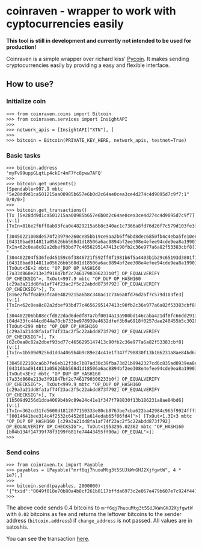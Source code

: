 # coinraven - wrapper to work with cyptocurrencies easily


**This tool is still in development and currently not intended to be used for production!**

Coinraven is a simple wrapper over richard kiss' [Pycoin](https://github.com/richardkiss/pycoin/). It makes sending cryptocurrencies easily by providing a easy and flexible interface.


## How to use?


### Initialize coin

```pycon
>>> from coinraven.coins import Bitcoin
>>> from coinraven.services import InsightAPI
>>>
>>> network_apis = [InsightAPI("XTN"), ]
>>>
>>> bitcoin = Bitcoin(PRIVATE_KEY_HERE, network_apis, testnet=True)
```

### Basic tasks

```pycon
>>> bitcoin.address
'myFv99uppGLqtLp4ckEr4mF7fc8pww7AFQ'
>>>
>>> bitcoin.get_unspents()
[Spendable<997.9 mbtc "5e28dd9d1ca501215aa00985b657e6b0d2c64ae0cea3ce4d274c4d9095d7c9f7:1" 0/0/0>]
>>>
>>> bitcoin.get_transactions()
[Tx [5e28dd9d1ca501215aa00985b657e6b0d2c64ae0cea3ce4d274c4d9095d7c9f7] (v:1) [TxIn<816e2f6ff0ab93fca0e4829215a6b8c340ac1c7366a8fd76d26f7c579d103fe3[0] "[30450221008de574f23979e260ce85bb19ce9aa2b6ff6bd8dec6850fb4c4eba5fe10e88a6f02207bb5cfc781e248edd417227569ce3defcb51a69fdb45f442e9ac8fdca3f0d49e01] [04310bad914811a05626bb568d1d18506a6ac8894bf2ee308e4efee94cde9ea8a19901fed10c5c70cec59fdef4330969a8857f77f1a4dbebf98aa3599a55b39623]">, TxIn<62c0ea8c82a2dbef93bd77c4656295147413c90fb2c36e977a6a82f53383cbf8[1] "[304402204f536fed45159c6f3846721f592ff8f1981b6f5a4403b1b29c65193d3801f1aa022058f2f509e876a7aeec3b64dbd5b0a7f2d1dd918492da0b4adfed2985919bfe7801] [04310bad914811a05626bb568d1d18506a6ac8894bf2ee308e4efee94cde9ea8a19901fed10c5c70cec59fdef4330969a8857f77f1a4dbebf98aa3599a55b39623]">] [TxOut<3E+2 mbtc "OP_DUP OP_HASH160 [7a33d860e213e3f91847bf2c7461790306233b0f] OP_EQUALVERIFY OP_CHECKSIG">, TxOut<997.9 mbtc "OP_DUP OP_HASH160 [c29a3a21dd8fa1af74f23ac2f5c22abdd873f792] OP_EQUALVERIFY OP_CHECKSIG">], Tx [816e2f6ff0ab93fca0e4829215a6b8c340ac1c7366a8fd76d26f7c579d103fe3] (v:1) [TxIn<62c0ea8c82a2dbef93bd77c4656295147413c90fb2c36e977a6a82f53383cbf8[0] "[304402206bb88ecfd822dad6dedf87a7bf0014a13a900bd146caba421df8fc66dd29130b0220240446278e68f6e78aba1b04e98a719c9bd75d603f981dcbebf5ee0ff15877b101] [04d433fc444cd044a70cb733be978939e4632dfef3b9a6918f0257dae240455b5c30209b9ff9cf8c8f73e4ef9815646429574d0c95749e2f35f21b2207b1b24ceb]">] [TxOut<299 mbtc "OP_DUP OP_HASH160 [c29a3a21dd8fa1af74f23ac2f5c22abdd873f792] OP_EQUALVERIFY OP_CHECKSIG">], Tx [62c0ea8c82a2dbef93bd77c4656295147413c90fb2c36e977a6a82f53383cbf8] (v:1) [TxIn<1b509d9256d1dda4069b4b9c89e24c41e1f347f798830f13b186231a8ae84bd6[0] "[3045022100ca6b7fe6eb12f30c7b87ad30c39fba73d21b9942327cd6c835ad0939ea8e237f022018361532ca7d550cc817fe0bce6650972f13dce5305b8ca4c6bccaec54ed288e01] [04310bad914811a05626bb568d1d18506a6ac8894bf2ee308e4efee94cde9ea8a19901fed10c5c70cec59fdef4330969a8857f77f1a4dbebf98aa3599a55b39623]">] [TxOut<3E+2 mbtc "OP_DUP OP_HASH160 [7a33d860e213e3f91847bf2c7461790306233b0f] OP_EQUALVERIFY OP_CHECKSIG">, TxOut<999.9 mbtc "OP_DUP OP_HASH160 [c29a3a21dd8fa1af74f23ac2f5c22abdd873f792] OP_EQUALVERIFY OP_CHECKSIG">], Tx [1b509d9256d1dda4069b4b9c89e24c41e1f347f798830f13b186231a8ae84bd6] (v:1) [TxIn<362cd31fd5600d1812077150333e80cb8763be7cba622ba42984c965f9924fff[1] "[0014641bee314c4f2532c6452d61a614edab65f06fd4]">] [TxOut<1.3E+3 mbtc "OP_DUP OP_HASH160 [c29a3a21dd8fa1af74f23ac2f5c22abdd873f792] OP_EQUALVERIFY OP_CHECKSIG">, TxOut<1953296.02362 mbtc "OP_HASH160 [b04b134f14739f78f3199f681fe74443455ff90a] OP_EQUAL">]]
>>>
```

### Send coins

```pycon
>>> from coinraven.tx import Payable
>>> payables = [Payable("mrf6qj7huouMtg3t5SUJkWnGHJ2XjfgwtW", 4 * 1e7),]
>>>
>>> bitcoin.send(payables, 2000000)
'{"txid":"8049f018e70b80a4b8cf261b8117bffda6973c2e067e479b607e7c924f447b79"}'
>>>
```

The above code sends 0.4 bitcoins to `mrf6qj7huouMtg3t5SUJkWnGHJ2XjfgwtW` with `0.02` bitcoins as fee and returns the leftover bitcoins to the sender address (`bitcoin.address`) if `change_address` is not passed. All values are in satoshis.

You can see the transaction [here](https://test-insight.bitpay.com/tx/8049f018e70b80a4b8cf261b8117bffda6973c2e067e479b607e7c924f447b79).

